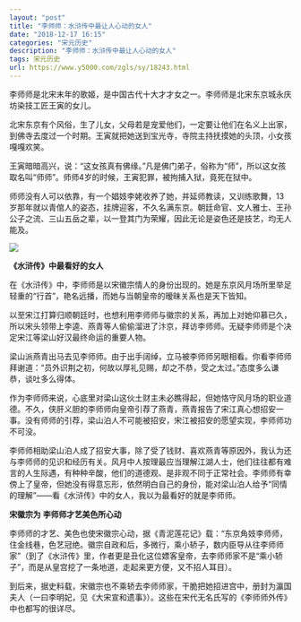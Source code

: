 ```yaml
---
layout: "post"
title: "李师师：水浒传中最让人心动的女人"
date: "2018-12-17 16:15"
categories: "宋元历史"
description: "李师师：水浒传中最让人心动的女人"
tags: 宋元历史
url: https://www.y5000.com/zgls/sy/18243.html
---
```






李师师是北宋末年的歌姬，是中国古代十大才才女之一。李师师是北宋东京城永庆坊染技工匠王寅的女儿。

北宋东京有个风俗，生了儿女，父母若是宠爱他们，一定要让他们在名义上出家，到佛寺去度过一个时期。王寅就把她送到宝光寺，寺院主持抚摸她的头顶，小女孩嘎嘎欢笑。

王寅暗暗高兴，说：“这女孩真有佛缘。”凡是佛门弟子，俗称为“师”，所以这女孩取名叫“师师”。师师4岁的时候，王寅犯罪，被拘捕入狱，竟死在狱中。

师师没有人可以依靠，有一个娼妓李姥收养了她，并延师教读，又训练歌舞，13岁那年就以青倌人的姿态，挂牌迎客，不久名满东京。朝廷命官、文人雅士、王孙公子之流、三山五岳之辈，以一登其门为荣耀，因此无论是姿色还是技艺，均无人能及。

![](https://img.y5000.com/uploads/allimg/170330/1420344022-0.jpg)

**《水浒传》中最看好的女人**

在《水浒传》中，李师师是以宋徽宗情人的身份出现的。她是东京风月场所里举足轻重的“行首”，艳名远播，而她与当朝皇帝的暧昧关系也是天下皆知。

以至宋江打算归顺朝廷时，也想利用李师师与徽宗的关系，再加上对她仰慕已久，所以宋头领带上李逵、燕青等人偷偷溜进了汴京，拜访李师师。无疑李师师是个决定宋江等梁山好汉最终命运的重要人物。

梁山派燕青出马去见李师师。由于出手阔绰，立马被李师师另眼相看。你看李师师拜谢道：“员外识荆之初，何故以厚礼见赐，却之不恭，受之太过。”态度多么谦恭，谈吐多么得体。

作为李师师来说，心底里对梁山这伙土财主未必瞧得起，但她恪守风月场的职业道德。不久，侠肝义胆的李师师向皇帝引荐了燕青，燕青报告了宋江真心想招安一事。没有师师的引荐，梁山泊人不可能被招安，宋江被招安的愿望实现，李师师功不可没。

李师师相助梁山泊人成了招安大事，除了受了钱财、喜欢燕青等原因外，我认为还与李师师的见识和经历有关。风月中人按理最应当理解江湖人士，他们往往都有难言的人生际遇，有种种辛酸，他们的道德观、是非观不同于正常社会。李师师有幸傍上了皇帝，但她没有得意忘形，依然明白自己的身份，能对梁山泊人给予“同情的理解”——看《水浒传》中的女人，我以为最看好的就是李师师。

**宋徽宗为** **李师师才艺美色所心动**

李师师的才艺、美色也使宋徽宗心动，据《青泥莲花记》载：“东京角妓李师师，住金线巷，色艺冠绝。徽宗自政和后，多微行，乘小轿子，数内臣导从往李师师家”（到了《水浒传》里，作者更是丑化这位嫖客皇帝，去李师师家不是“乘小轿子”，而是从皇宫挖了一条地道，走起来更方便，又不招人耳目）。

到后来，据史料载，宋徽宗也不乘轿去李师师家，干脆把她招进宫中，册封为瀛国夫人（一曰李明妃，见《大宋宣和遗事》）。这些在宋代无名氏写的《李师师外传》中也都写的很详尽。
